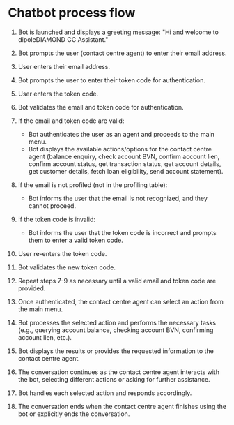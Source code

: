 # Chatbot process flow

1. Bot is launched and displays a greeting message: "Hi and welcome to dipoleDIAMOND CC Assistant."

2. Bot prompts the user (contact centre agent) to enter their email address.

3. User enters their email address.

4. Bot prompts the user to enter their token code for authentication.

5. User enters the token code.

6. Bot validates the email and token code for authentication.

7. If the email and token code are valid:
   - Bot authenticates the user as an agent and proceeds to the main menu.
   - Bot displays the available actions/options for the contact centre agent (balance enquiry, check account BVN, confirm account lien, confirm account status, get transaction status, get account details, get customer details, fetch loan eligibility, send account statement).

8. If the email is not profiled (not in the profiling table):
   - Bot informs the user that the email is not recognized, and they cannot proceed.

9. If the token code is invalid:
   - Bot informs the user that the token code is incorrect and prompts them to enter a valid token code.

10. User re-enters the token code.

11. Bot validates the new token code.

12. Repeat steps 7-9 as necessary until a valid email and token code are provided.

13. Once authenticated, the contact centre agent can select an action from the main menu.

14. Bot processes the selected action and performs the necessary tasks (e.g., querying account balance, checking account BVN, confirming account lien, etc.).

15. Bot displays the results or provides the requested information to the contact centre agent.

16. The conversation continues as the contact centre agent interacts with the bot, selecting different actions or asking for further assistance.

17. Bot handles each selected action and responds accordingly.

18. The conversation ends when the contact centre agent finishes using the bot or explicitly ends the conversation.
